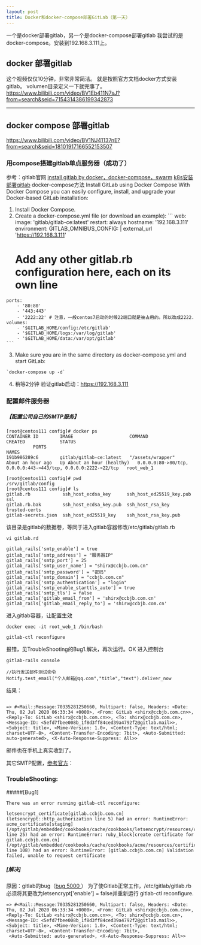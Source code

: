 ```yaml
---
layout: post
title: Docker和docker-compose部署GitLab（第一天）
---
```


一个是docker部署gitlab，另一个是docker-compose部署gitlab
我尝试的是docker-compose。安装到192.168.3.111上。

## docker 部署gitlab
这个视频仅仅10分钟，非常非常简洁。
就是按照官方文档docker方式安装gitlab。
volumen目录定义一下就完事了。
https://www.bilibili.com/video/BV1Eb411N7sJ?from=search&seid=7154314386199342873


---

## docker compose 部署gitlab
https://www.bilibili.com/video/BV1NJ41137nE?from=search&seid=18101917166552153507

### 用compose搭建gitlab单点服务器（成功了）
参考：gitlab官网
[install gitlab by docker，docker-compose，swarm](https://docs.gitlab.com/omnibus/docker/)
[k8s安装部署gitlab](https://docs.gitlab.com/ee/install/README.html#installing-gitlab-on-kubernetes-via-the-gitlab-helm-charts)
docker-compose方法
    Install GitLab using Docker Compose
    With Docker Compose you can easily configure, install, and upgrade your Docker-based GitLab installation:

   1. Install Docker Compose.
   2. Create a docker-compose.yml file (or download an example):
    ```
    web:
    image: 'gitlab/gitlab-ce:latest'
    restart: always
    hostname: '192.168.3.111' 
    environment:
        GITLAB_OMNIBUS_CONFIG: |
        external_url 'https://192.168.3.111'
        # Add any other gitlab.rb configuration here, each on its own line
    ports:
        - '80:80'
        - '443:443'
        - '2222:22' # 注意，一般centos7启动的时候22端口就是被占用的。所以改成2222.
    volumes:
        - '$GITLAB_HOME/config:/etc/gitlab'
        - '$GITLAB_HOME/logs:/var/log/gitlab'
        - '$GITLAB_HOME/data:/var/opt/gitlab'
    ```
   3. Make sure you are in the same directory as docker-compose.yml and start GitLab:

    `docker-compose up -d`
   4. 稍等2分钟
      验证gitlab启动：https://192.168.3.111 
      

### 配置邮件服务器
##### 【配置公司自己的SMTP服务】
```
[root@centos111 config]# docker ps
CONTAINER ID        IMAGE                     COMMAND             CREATED             STATUS
          PORTS                                                            NAMES
191b986289c6        gitlab/gitlab-ce:latest   "/assets/wrapper"   About an hour ago   Up About an hour (healthy)   0.0.0.0:80->80/tcp, 0.0.0.0:443->443/tcp, 0.0.0.0:2222->22/tcp   root_web_1

[root@centos111 config]# pwd
/srv/gitlab/config
[root@centos111 config]# ls
gitlab.rb            ssh_host_ecdsa_key      ssh_host_ed25519_key.pub  ssl
gitlab.rb.bak        ssh_host_ecdsa_key.pub  ssh_host_rsa_key          trusted-certs
gitlab-secrets.json  ssh_host_ed25519_key    ssh_host_rsa_key.pub
```
该目录是gitlab的数据卷，等同于进入gitlab容器修改/etc/gitlab/gitlab.rb

`vi gitlab.rd `
```
gitlab_rails['smtp_enable'] = true
gitlab_rails['smtp_address'] = "服务器IP"
gitlab_rails['smtp_port'] = 25
gitlab_rails['smtp_user_name'] = "shirx@ccbjb.com.cn"
gitlab_rails['smtp_password'] = "密码"
gitlab_rails['smtp_domain'] = "ccbjb.com.cn"
gitlab_rails['smtp_authentication'] = "login"
gitlab_rails['smtp_enable_starttls_auto'] = true
gitlab_rails['smtp_tls'] = false
gitlab_rails['gitlab_email_from'] = 'shirx@ccbjb.com.cn'
gitlab_rails['gitlab_email_reply_to'] = 'shirx@ccbjb.com.cn'
```
进入gitlab容器，让配置生效 

```
docker exec -it root_web_1 /bin/bash

gitlab-ctl reconfigure

```

报错，见TroubleShooting的Bug1.解决，再次运行。OK
进入控制台

```
gitlab-rails console  

//执行发送邮件测试命令
Notify.test_email("个人邮箱@qq.com","title","text").deliver_now
```

结果：
```

=> #<Mail::Message:70335281250660, Multipart: false, Headers: <Date: Thu, 02 Jul 2020 06:33:34 +0000>, <From: GitLab <shirx@ccbjb.com.cn>>, <Reply-To: GitLab <shirx@ccbjb.com.cn>>, <To: shirx@ccbjb.com.cn>, <Message-ID: <5efd7fbee008b_1f8d3ff84ced39a4792f2@gitlab.mail>>, <Subject: title>, <Mime-Version: 1.0>, <Content-Type: text/html; charset=UTF-8>, <Content-Transfer-Encoding: 7bit>, <Auto-Submitted: auto-generated>, <X-Auto-Response-Suppress: All>>

```

邮件也在手机上真实收到了。

其它SMTP配置，[参考官方](https://docs.gitlab.com/omnibus/settings/smtp.html)：

### TroubleShooting:
#####[Bug1]
```
There was an error running gitlab-ctl reconfigure:

letsencrypt_certificate[gitlab.ccbjb.com.cn] (letsencrypt::http_authorization line 5) had an error: RuntimeError: acme_certificate[staging] (/opt/gitlab/embedded/cookbooks/cache/cookbooks/letsencrypt/resources/certificate.rb line 25) had an error: RuntimeError: ruby_block[create certificate for gitlab.ccbjb.com.cn] (/opt/gitlab/embedded/cookbooks/cache/cookbooks/acme/resources/certificate.rb line 108) had an error: RuntimeError: [gitlab.ccbjb.com.cn] Validation failed, unable to request certificate
```
##### [解决]
原因：gitlab的bug（[bug 5000 ](https://gitlab.com/gitlab-org/omnibus-gitlab/-/issues/5000)）
为了使Gitlab正常工作，/etc/gitlab/gitlab.rb必须将其更改为letsencrypt['enable'] = false并重新运行 gitlab-ctl reconfigure. 

```
=> #<Mail::Message:70335281250660, Multipart: false, Headers: <Date: Thu, 02 Jul 2020 06:33:34 +0000>, <From: GitLab <shirx@ccbjb.com.cn>>, <Reply-To: GitLab <shirx@ccbjb.com.cn>>, <To: shirx@ccbjb.com.cn>, <Message-ID: <5efd7fbee008b_1f8d3ff84ced39a4792f2@gitlab.mail>>, <Subject: title>, <Mime-Version: 1.0>, <Content-Type: text/html; charset=UTF-8>, <Content-Transfer-Encoding: 7bit>,
 <Auto-Submitted: auto-generated>, <X-Auto-Response-Suppress: All>>
```